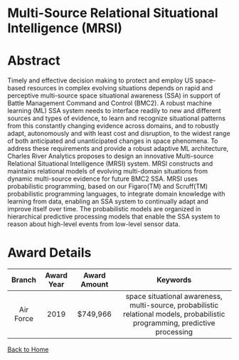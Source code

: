 
Multi-Source Relational Situational Intelligence (MRSI)
=======================================================

# Abstract


Timely and effective decision making to protect and employ US space-based resources in complex evolving situations depends on rapid and perceptive multi-source space situational awareness (SSA) in support of Battle Management Command and Control (BMC2). A robust machine learning (ML) SSA system needs to interface readily to new and different sources and types of evidence, to learn and recognize situational patterns from this constantly changing evidence across domains, and to robustly adapt, autonomously and with least cost and disruption, to the widest range of both anticipated and unanticipated changes in space phenomena. To address these requirements and provide a robust adaptive ML architecture, Charles River Analytics proposes to design an innovative Multi-source Relational Situational Intelligence (MRSI) system. MRSI constructs and maintains relational models of evolving multi-domain situations from dynamic multi-source evidence for future BMC2 SSA. MRSI uses probabilistic programming, based on our Figaro(TM) and Scruff(TM) probabilistic programming languages, to integrate domain knowledge with learning from data, enabling an SSA system to continually adapt and improve itself over time. The probabilistic models are organized in hierarchical predictive processing models that enable the SSA system to reason about high-level events from low-level sensor data.  

# Award Details

|Branch|Award Year|Award Amount|Keywords|
| :---: | :---: | :---: | :---: |
|Air Force|2019|$749,966|space situational awareness, multi-source, probabilistic relational models, probabilistic programming, predictive processing|
  
  


[Back to Home](https://github.com/chrischow/dod_sbir_awards/DJ/#1422)